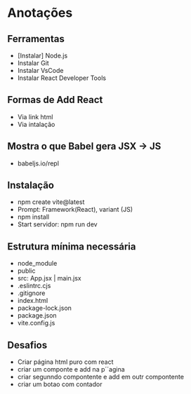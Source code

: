 # Anotações

## Ferramentas
- [Instalar] Node.js
- Instalar Git
- Instalar VsCode
- Instalar React Developer Tools

## Formas de Add React
- Via link html
- Via intalação

## Mostra o que Babel gera JSX -> JS
- babeljs.io/repl

## Instalação
- npm create vite@latest
- Prompt: Framework(React), variant (JS)
- npm install
- Start servidor: npm run dev

## Estrutura mínima necessária
- node_module
- public
- src: App.jsx | main.jsx
- .eslintrc.cjs
- .gitignore
- index.html
- package-lock.json
- package.json
- vite.config.js

## Desafios
- Criar página html puro com react
- criar um componte e add na p´´agina
- criar segunndo compontente e add em outr compontente
- criar um botao com contador